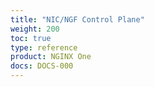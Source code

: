 ```yaml
---
title: "NIC/NGF Control Plane"
weight: 200
toc: true
type: reference
product: NGINX One
docs: DOCS-000
---
```


